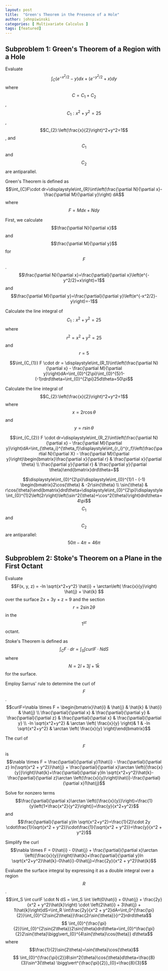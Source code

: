 ```yaml
---
layout: post
title:  "Green's Theorem in the Presence of a Hole"
author: johnpiwinski
categories: [ Multivariate Calculus ]
tags: [featured]
---
```


## Subproblem 1: Green's Theorem of a Region with a Hole

Evaluate $$\int_C \left(e^{-x^2/2}-y\right)dx+\left(e^{-y^2/2}+x\right)dy$$ where $$C=C_1+C_2$$, $$C_{1}:x^2+y^2=25$$, $$C_{2}:\left(\frac{x}{2}\right)^2+y^2=1$$, and $$C_1$$ and $$C_2$$ are antiparallel.

Green's Theorem is defined as $$\int_{C}F\cdot dr=\displaystyle\int_{R}\int\left(\frac{\partial N}{\partial x}-\frac{\partial M}{\partial y}\right) dA$$ where $$F=Mdx+Ndy$$

First, we calculate $$\frac{\partial N}{\partial x}$$ and $$\frac{\partial M}{\partial y}$$ for $$F$$. $$\frac{\partial N}{\partial x}=\frac{\partial}{\partial x}\left(e^{-y^2/2}+x\right)=1$$ and $$\frac{\partial M}{\partial y}=\frac{\partial}{\partial y}\left(e^{-x^2/2}-y\right)=-1$$

Calculate the line integral of $$C_{1}:x^2+y^2=25$$ where $$r^2=x^2+y^2=25$$ and $$r=5$$

$$\int_{C_{1}} F \cdot dr = \displaystyle\int_{R_1}\int\left(\frac{\partial N}{\partial x} - \frac{\partial M}{\partial y}\right)dA=\int_{0}^{2\pi}\int_{0}^{5}1-(-1)rdrd\theta=\int_{0}^{2\pi}25d\theta=50\pi$$

Calculate the line integral of $$C_{2}:\left(\frac{x}{2}\right)^2+y^2=1$$ where $$x=2r\cos{\theta}$$ and $$y=r\sin{\theta}$$

$$\int_{C_{2}} F \cdot dr=\displaystyle\int_{R_2}\int\left(\frac{\partial N}{\partial x} - \frac{\partial M}{\partial y}\right)dA=\int_{\theta_i}^{\theta_f}\displaystyle\int_{r_i}^{r_f}\left(\frac{\partial N}{\partial X} - \frac{\partial M}{\partial y}\right)\begin{bmatrix}\frac{\partial x}{\partial r} & \frac{\partial x}{\partial \theta} \\ \frac{\partial y}{\partial r} & \frac{\partial y}{\partial \theta}\end{bmatrix}drd\theta=$$

$$\displaystyle\int_{0}^{2\pi}\displaystyle\int_{0}^{1}1 - (-1) \begin{bmatrix}2\cos{\theta} & -2r\sin{\theta} \\ \sin{\theta} & r\cos{\theta}\end{bmatrix}drd\theta=\displaystyle\int_{0}^{2\pi}\displaystyle\int_{0}^{1}2\left(2r\right)\left(\sin^2{\theta}+\cos^2{\theta}\right)drd\theta=4\pi$$
$$C_1$$ and $$C_2$$ are antiparallel: $$50\pi - 4\pi = 46\pi$$

## Subproblem 2: Stoke's Theorem on a Plane in the First Octant

Evaluate $$F(x, y, z) = -ln \sqrt{x^2+y^2} \hat{i} + \arctan\left( \frac{x}{y}\right) \hat{j} + \hat{k} $$ over the surface 2x + 3y + z = 9 and the section $$r=2\sin{2\theta}$$ in the $$1^{st}$$ octant.

Stoke's Theorem is defined as $$\int_{C} F \cdot dr = \int_S \int curl F \cdot N dS$$ where $$N =  2\hat{i} + 3\hat{j} + 1\hat{k} $$ for the surface.

Employ Sarrus' rule to determine the curl of $$F$$.$$curlF=\nabla \times F = \begin{bmatrix}\hat{i} & \hat{j} & \hat{k} & \hat{i} & \hat{j} \\ \frac{\partial}{\partial x} & \frac{\partial}{\partial y} & \frac{\partial}{\partial z} & \frac{\partial}{\partial x} & \frac{\partial}{\partial y} \\ -ln \sqrt{x^2+y^2} & \arctan \left( \frac{x}{y} \right)& 1 & -ln \sqrt{x^2+y^2} & \arctan \left( \frac{x}{y} \right)\end{bmatrix}$$

The curl of $$F$$ is $$\nabla \times F = \frac{\partial}{\partial y}1\hat{i} - \frac{\partial}{\partial z} ln{\sqrt{x^2 + y^2}}\hat{j} + \frac{\partial}{\partial x}\arctan \left({\frac{x}{y}}\right)\hat{k}+\frac{\partial}{\partial y}ln \sqrt{x^2+y^2}\hat{k}-\frac{\partial}{\partial z}\arctan \left(\frac{x}{y}\right)\hat{i}-\frac{\partial}{\partial x}1\hat{j}$$

Solve for nonzero terms $$\frac{\partial}{\partial x}\arctan \left({\frac{x}{y}}\right)=\frac{1}{y\left(1+\frac{x^2}{y^2}\right)}=\frac{y}{x^2+y^2}$$ and $$\frac{\partial}{\partial y}ln \sqrt{x^2+y^2}=\frac{1}{2}\cdot 2y \cdot\frac{1}{sqrt{x^2 + y^2}}\cdot\frac{1}{\sqrt{x^2 + y^2}}=\frac{y}{x^2 + y^2}$$

Simplify the curl $$\nabla \times F = 0\hat{i} - 0\hat{j} + \frac{\partial}{\partial x}\arctan \left({\frac{x}{y}}\right)\hat{k}+\frac{\partial}{\partial y}ln \sqrt{x^2+y^2}\hat{k}-0\hat{i}-0\hat{j}=\frac{2y}{x^2 + y^2}\hat{k}$$

Evaluate the surface integral by expressing it as a double integral over a region $$R$$.$$\int_S \int curlF \cdot N dS = \int_S \int \left(0\hat{i} + 0\hat{j} + \frac{2y}{x^2 + y^2}\hat{k}\right) \cdot \left(2\hat{i} + 3\hat{j} + 1\hat{k}\right)dS=\int_R \int\frac{2y}{x^2 + y^2}dA=\int_0^{\frac{\pi}{2}}\int_{0}^{2\sin{2\theta}}\frac{2r\sin{\theta}}{r^2}rdrd\theta$$$$    \int_{0}^{\frac{\pi}{2}}\int_{0}^{2\sin{2\theta}}2\sin{\theta}drd\theta=\int_{0}^\frac{\pi}{2}2\sin{\theta}\bigg\vert_{0}^{4\sin{\theta}\cos{theta}} d\theta$$ where $$\frac{1}{2}\sin{2\theta}=\sin{\theta}\cos{\theta}$$$$    \int_{0}^{\frac{\pi}{2}}8\sin^2{\theta}\cos{\theta}d\theta=\frac{8}{3}\sin^3{\theta} \bigg\vert^{\frac{\pi}{2}}_{0}=\frac{8}{3}$$
